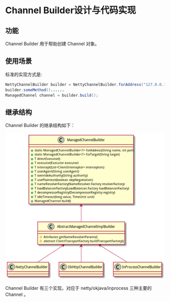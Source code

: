 Channel Builder设计与代码实现
===========================

## 功能

Channel Builder 用于帮助创建 Channel 对象。

## 使用场景

标准的实现方式是:

```java
NettyChannelBuilder builder = NettyChannelBuilder.forAddress("127.0.0.1", 1080);
builder.someMethod()......
ManagedChannel channel = builder.build();
```

## 继承结构

Channel Builder 的继承结构如下：

![](images/builders.png)

Channel Builder 有三个实现，对应于 netty/okjava/inprocess 三种主要的 Channel 。
